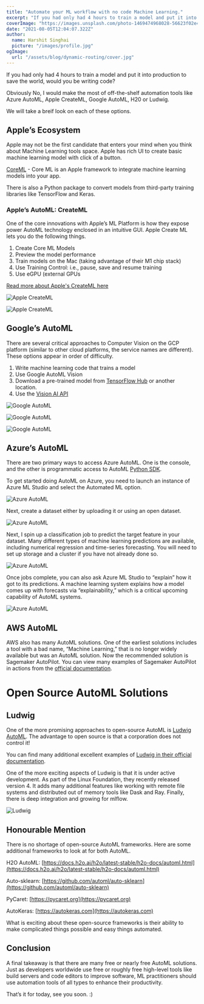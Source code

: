 ```yaml
---
title: "Automate your ML workflow with no code Machine Learning."
excerpt: "If you had only had 4 hours to train a model and put it into production to save the world, would you be writing code? Let's take a look at some cloud and open source tools available to automate your Machine Learning workflow."
coverImage: "https://images.unsplash.com/photo-1469474968028-56623f02e42e?ixid=MnwxMjA3fDB8MHxwaG90by1wYWdlfHx8fGVufDB8fHx8&ixlib=rb-1.2.1&auto=format&fit=crop&w=753&q=80"
date: "2021-08-05T12:04:07.322Z"
author:
  name: Harshit Singhai
  picture: "/images/profile.jpg"
ogImage:
  url: "/assets/blog/dynamic-routing/cover.jpg"
---
```


If you had only had 4 hours to train a model and put it into production to save the world, would you be writing code?

Obviously No, I would make the most of off-the-shelf automation tools like Azure AutoML, Apple CreateML, Google AutoML, H20 or Ludwig.

We will take a breif look on each of these options.

## Apple’s Ecosystem

Apple may not be the first candidate that enters your mind when you think about Machine Learning tools space. Apple has rich UI to create basic machine learning model with click of a button.

[CoreML](https://coremltools.readme.io/docs) - Core ML is an Apple framework to integrate machine learning models into your app.

There is also a Python package to convert models from third-party training libraries like TensorFlow and Keras.

### Apple’s AutoML: CreateML

One of the core innovations with Apple’s ML Platform is how they expose power AutoML technology enclosed in an intuitive GUI. Apple Create ML lets you do the following things.

1. Create Core ML Models
2. Preview the model performance
3. Train models on the Mac (taking advantage of their M1 chip stack)
4. Use Training Control: i.e., pause, save and resume training
5. Use eGPU (external GPUs

[Read more about Apple's CreateML here](https://developer.apple.com/machine-learning/create-ml/)

![Apple CreateML](https://i.ibb.co/hHtP1Zf/pmlo-0515.png)

![Apple CreateML](https://i.ibb.co/5jvvC0V/pmlo-0518.png)

## Google’s AutoML

There are several critical approaches to Computer Vision on the GCP platform (similar to other cloud platforms, the service names are different). These options appear in order of difficulty.

1. Write machine learning code that trains a model
2. Use Google AutoML Vision
3. Download a pre-trained model from [TensorFlow Hub](https://tfhub.dev/) or another location.
4. Use the [Vision AI API](https://cloud.google.com/vision)

![Google AutoML](https://i.ibb.co/YLDcX8L/pmlo-0523.png)

![Google AutoML](https://i.ibb.co/mCH7Tgh/pmlo-0524.png)

![Google AutoML](https://i.ibb.co/xm4yqgr/pmlo-0525.png)

## Azure’s AutoML

There are two primary ways to access Azure AutoML. One is the console, and the other is programmatic access to AutoML [Python SDK](https://docs.microsoft.com/en-us/azure/machine-learning/tutorial-auto-train-models?view=azure-ml-py).

To get started doing AutoML on Azure, you need to launch an instance of Azure ML Studio and select the Automated ML option.

![Azure AutoML](https://i.ibb.co/3CpjS8p/pmlo-0527.png)

Next, create a dataset either by uploading it or using an open dataset.

![Azure AutoML](https://i.ibb.co/GJpG8fx/pmlo-0528.png)

Next, I spin up a classification job to predict the target feature in your dataset. Many different types of machine learning predictions are available, including numerical regression and time-series forecasting. You will need to set up storage and a cluster if you have not already done so.

![Azure AutoML](https://i.ibb.co/tMjW2xg/pmlo-0529.png)

Once jobs complete, you can also ask Azure ML Studio to “explain” how it got to its predictions. A machine learning system explains how a model comes up with forecasts via “explainability,” which is a critical upcoming capability of AutoML systems.

![Azure AutoML](https://i.ibb.co/1LQggDr/pmlo-0530.png)

## AWS AutoML

AWS also has many AutoML solutions. One of the earliest solutions includes a tool with a bad name, “Machine Learning,” that is no longer widely available but was an AutoML solution. Now the recommended solution is Sagemaker AutoPilot. You can view many examples of Sagemaker AutoPilot in actions from the [official documentation](https://sagemaker-examples.readthedocs.io/en/latest/index.html).

# Open Source AutoML Solutions

## Ludwig

One of the more promising approaches to open-source AutoML is [Ludwig AutoML](https://github.com/ludwig-ai/ludwig). The advantage to open source is that a corporation does not control it!

You can find many additional excellent examples of [Ludwig in their official documentation](https://ludwig-ai.github.io/ludwig-docs/examples/).

One of the more exciting aspects of Ludwig is that it is under active development. As part of the Linux Foundation, they recently released version 4. It adds many additional features like working with remote file systems and distributed out of memory tools like Dask and Ray. Finally, there is deep integration and growing for mlflow.

![Ludwig](https://i.ibb.co/yf2mTD3/pmlo-0539.png)

## Honourable Mention

There is no shortage of open-source AutoML frameworks. Here are some additional frameworks to look at for both AutoML.

H2O AutoML: [https://docs.h2o.ai/h2o/latest-stable/h2o-docs/automl.html](https://docs.h2o.ai/h2o/latest-stable/h2o-docs/automl.html)

Auto-sklearn: [https://github.com/automl/auto-sklearn](https://github.com/automl/auto-sklearn)

PyCaret: [https://pycaret.org](https://pycaret.org)

AutoKeras: [https://autokeras.com](https://autokeras.com)

What is exciting about these open-source frameworks is their ability to make complicated things possible and easy things automated.

## Conclusion

A final takeaway is that there are many free or nearly free AutoML solutions. Just as developers worldwide use free or roughly free high-level tools like build servers and code editors to improve software, ML practitioners should use automation tools of all types to enhance their productivity.

That’s it for today, see you soon. :)

